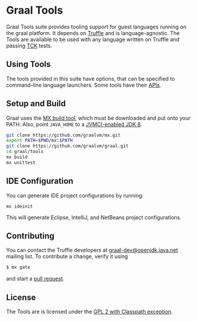 # Graal Tools

Graal Tools suite provides tooling support for guest languages running on the graal
platform. It depends on [Truffle](https://github.com/graalvm/graal/tree/master/truffle)
and is language-agnostic. The Tools are available to be used with any language
written on Truffle and passing [TCK](https://github.com/graalvm/graal/blob/master/truffle/docs/TCK.md)
tests.

## Using Tools

The tools provided in this suite have options, that can be specified to command-line
language launchers. Some tools have their [APIs](http://www.graalvm.org/tools/javadoc/).

## Setup and Build

Graal uses the [MX build tool](https://github.com/graalvm/mx/), which must be downloaded
and put onto your PATH. Also, point `JAVA_HOME` to a
[JVMCI-enabled JDK 8](https://www.oracle.com/technetwork/graalvm/downloads/index.html).

```bash
git clone https://github.com/graalvm/mx.git
export PATH=$PWD/mx:$PATH
git clone https://github.com/graalvm/graal.git
cd graal/tools
mx build
mx unittest
```

## IDE Configuration

You can generate IDE project configurations by running:

```
mx ideinit
```

This will generate Eclipse, IntelliJ, and NetBeans project configurations.

## Contributing

You can contact the Truffle developers at graal-dev@openjdk.java.net mailing
list. To contribute a change, verify it using
```bash
$ mx gate
```
and start a [pull request](https://help.github.com/articles/using-pull-requests/).

## License

The Tools are is licensed under the [GPL 2 with Classpath exception](LICENSE.GPL.md).
